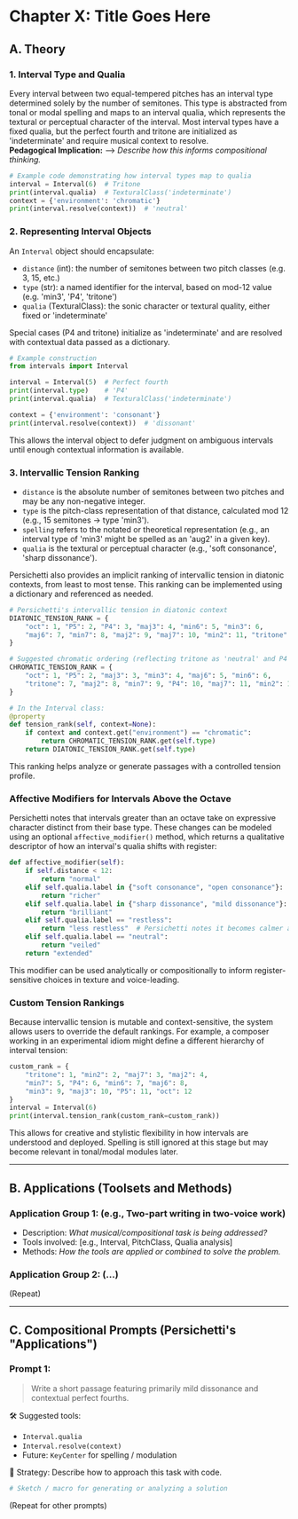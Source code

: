 # Chapter X: Title Goes Here

## A. Theory

### 1. Interval Type and Qualia
Every interval between two equal-tempered pitches has an interval type determined solely by the number of semitones. This type is abstracted from tonal or modal spelling and maps to an interval qualia, which represents the textural or perceptual character of the interval. Most interval types have a fixed qualia, but the perfect fourth and tritone are initialized as 'indeterminate' and require musical context to resolve.  
**Pedagogical Implication:** ⟶ _Describe how this informs compositional thinking._

```python
# Example code demonstrating how interval types map to qualia
interval = Interval(6)  # Tritone
print(interval.qualia)  # TexturalClass('indeterminate')
context = {'environment': 'chromatic'}
print(interval.resolve(context))  # 'neutral'
```

### 2. Representing Interval Objects
An `Interval` object should encapsulate:
- `distance` (int): the number of semitones between two pitch classes (e.g. 3, 15, etc.)
- `type` (str): a named identifier for the interval, based on mod-12 value (e.g. 'min3', 'P4', 'tritone')
- `qualia` (TexturalClass): the sonic character or textural quality, either fixed or 'indeterminate'

Special cases (P4 and tritone) initialize as 'indeterminate' and are resolved with contextual data passed as a dictionary.

```python
# Example construction
from intervals import Interval

interval = Interval(5)  # Perfect fourth
print(interval.type)    # 'P4'
print(interval.qualia)  # TexturalClass('indeterminate')

context = {'environment': 'consonant'}
print(interval.resolve(context))  # 'dissonant'
```

This allows the interval object to defer judgment on ambiguous intervals until enough contextual information is available.

### 3. Intervallic Tension Ranking
- `distance` is the absolute number of semitones between two pitches and may be any non-negative integer.
- `type` is the pitch-class representation of that distance, calculated mod 12 (e.g., 15 semitones → type 'min3').
- `spelling` refers to the notated or theoretical representation (e.g., an interval type of 'min3' might be spelled as an 'aug2' in a given key).
- `qualia` is the textural or perceptual character (e.g., 'soft consonance', 'sharp dissonance').

Persichetti also provides an implicit ranking of intervallic tension in diatonic contexts, from least to most tense. This ranking can be implemented using a dictionary and referenced as needed.

```python
# Persichetti's intervallic tension in diatonic context
DIATONIC_TENSION_RANK = {
    "oct": 1, "P5": 2, "P4": 3, "maj3": 4, "min6": 5, "min3": 6,
    "maj6": 7, "min7": 8, "maj2": 9, "maj7": 10, "min2": 11, "tritone": 12
}

# Suggested chromatic ordering (reflecting tritone as 'neutral' and P4 as dissonant):
CHROMATIC_TENSION_RANK = {
    "oct": 1, "P5": 2, "maj3": 3, "min3": 4, "maj6": 5, "min6": 6,
    "tritone": 7, "maj2": 8, "min7": 9, "P4": 10, "maj7": 11, "min2": 12
}

# In the Interval class:
@property
def tension_rank(self, context=None):
    if context and context.get("environment") == "chromatic":
        return CHROMATIC_TENSION_RANK.get(self.type)
    return DIATONIC_TENSION_RANK.get(self.type)
```

This ranking helps analyze or generate passages with a controlled tension profile.

### Affective Modifiers for Intervals Above the Octave
Persichetti notes that intervals greater than an octave take on expressive character distinct from their base type. These changes can be modeled using an optional `affective_modifier()` method, which returns a qualitative descriptor of how an interval's qualia shifts with register:

```python
def affective_modifier(self):
    if self.distance < 12:
        return "normal"
    elif self.qualia.label in {"soft consonance", "open consonance"}:
        return "richer"
    elif self.qualia.label in {"sharp dissonance", "mild dissonance"}:
        return "brilliant"
    elif self.qualia.label == "restless":
        return "less restless"  # Persichetti notes it becomes calmer at large intervals
    elif self.qualia.label == "neutral":
        return "veiled"
    return "extended"
```

This modifier can be used analytically or compositionally to inform register-sensitive choices in texture and voice-leading.

### Custom Tension Rankings
Because intervallic tension is mutable and context-sensitive, the system allows users to override the default rankings. For example, a composer working in an experimental idiom might define a different hierarchy of interval tension:

```python
custom_rank = {
    "tritone": 1, "min2": 2, "maj7": 3, "maj2": 4,
    "min7": 5, "P4": 6, "min6": 7, "maj6": 8,
    "min3": 9, "maj3": 10, "P5": 11, "oct": 12
}
interval = Interval(6)
print(interval.tension_rank(custom_rank=custom_rank))
```

This allows for creative and stylistic flexibility in how intervals are understood and deployed. Spelling is still ignored at this stage but may become relevant in tonal/modal modules later.

---

## B. Applications (Toolsets and Methods)

### Application Group 1: (e.g., Two-part writing in two-voice work)
- Description: _What musical/compositional task is being addressed?_
- Tools involved: [e.g., Interval, PitchClass, Qualia analysis]
- Methods: _How the tools are applied or combined to solve the problem._

### Application Group 2: (...)
(Repeat)

---

## C. Compositional Prompts (Persichetti's "Applications")

### Prompt 1:
> Write a short passage featuring primarily mild dissonance and contextual perfect fourths.

🛠 Suggested tools:
- `Interval.qualia`
- `Interval.resolve(context)`
- Future: `KeyCenter` for spelling / modulation

🎯 Strategy:
Describe how to approach this task with code.

```python
# Sketch / macro for generating or analyzing a solution
```

(Repeat for other prompts)

